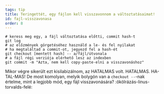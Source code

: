 ```yaml
---
tags: tip
title: Teringettét, egy fájlon kell visszavonnom a változtatásaimat!
id: fajl-visszavonasa
order: 8
---
```


```git
# keress meg egy, a fájl változtatása előtti, commit hash-t
git log
# az előzmények görgetéséhez használd a le- és fel nyilakat
# ha megtaláltad a commit-ot, jegyezd fel a hash-ét
git checkout [mentett hash] -- a/fájl/útvonala
# a fájl régi verziója elérhető lesz az indexben
git commit -m "Azta, nem kell copy-paste-elni a visszavonáshoz"
```

Mikor végre sikerült ezt kisilabizálnom, az HATALMAS volt. HATALMAS. HA-TAL-MAS! De most komolyan, melyik bolygón van a `checkout --`-nak értelme, mint a legjobb mód, egy fájl visszavonására? :ökölrázás-linus-torvalds-felé: